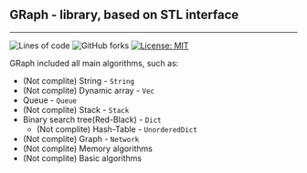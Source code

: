## GRaph - library, based on STL interface
___
![Lines of code](https://img.shields.io/tokei/lines/github/qulop/GRaph?style=flat&color=blue)
![GitHub forks](https://img.shields.io/github/forks/qulop/GRaph?color=orange)
[![License: MIT](https://img.shields.io/badge/License-MIT-purple.svg)](https://opensource.org/licenses/MIT)

GRaph included all main algorithms, such as:
+ (Not complite) String - `String`
+ (Not complite) Dynamic array - `Vec`
+ Queue - `Queue`
+ (Not complite) Stack - `Stack`
+ Binary search tree(Red-Black) - `Dict`
  + (Not complite) Hash-Table - `UnorderedDict`
+ (Not complite) Graph - `Network`
+ (Not complite) Memory algorithms 
+ (Not complite) Basic algorithms
  